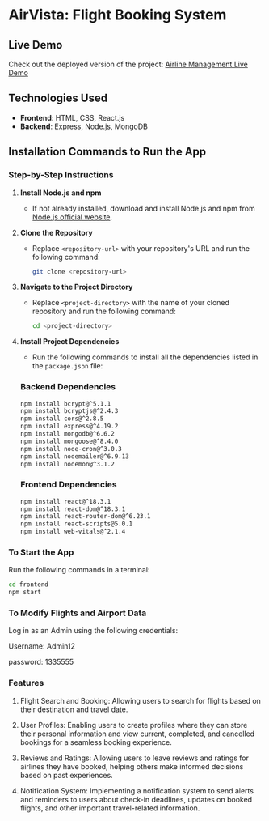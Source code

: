 # AirVista: Flight Booking System

## Live Demo

Check out the deployed version of the project: [Airline Management Live Demo](https://airlinemanagement.onrender.com)


## Technologies Used

- **Frontend**: HTML, CSS, React.js
- **Backend**: Express, Node.js, MongoDB

## Installation Commands to Run the App

### Step-by-Step Instructions

1. **Install Node.js and npm**
   - If not already installed, download and install Node.js and npm from [Node.js official website](https://nodejs.org/).

2. **Clone the Repository**
   - Replace `<repository-url>` with your repository's URL and run the following command:

     ```bash
     git clone <repository-url>
     ```

3. **Navigate to the Project Directory**
   - Replace `<project-directory>` with the name of your cloned repository and run the following command:
   
     ```bash
     cd <project-directory>
     ```

4. **Install Project Dependencies**
   - Run the following commands to install all the dependencies listed in the `package.json` file:

    ### Backend Dependencies
    ```bash
    npm install bcrypt@^5.1.1
    npm install bcryptjs@^2.4.3
    npm install cors@^2.8.5
    npm install express@^4.19.2
    npm install mongodb@^6.6.2
    npm install mongoose@^8.4.0
    npm install node-cron@^3.0.3
    npm install nodemailer@^6.9.13
    npm install nodemon@^3.1.2
    ```

    ### Frontend Dependencies
    ```bash
    npm install react@^18.3.1
    npm install react-dom@^18.3.1
    npm install react-router-dom@^6.23.1
    npm install react-scripts@5.0.1
    npm install web-vitals@^2.1.4
    ```

### To Start the App

Run the following commands in a terminal:
```bash
cd frontend
npm start
```
### To Modify Flights and Airport Data 
Log in as an Admin using the following credentials:

Username: Admin12

password: 1335555

### Features

1. Flight Search and Booking: Allowing users to search for flights based on their destination and travel date.

2. User Profiles: Enabling users to create profiles where they can store their personal information and view current, completed, and  cancelled bookings for a seamless booking experience.

3. Reviews and Ratings: Allowing users to leave reviews and ratings for airlines they have booked, helping others make informed decisions based on past experiences.

4. Notification System: Implementing a notification system to send alerts and reminders to users about check-in deadlines, updates on booked flights, and other important travel-related information.
